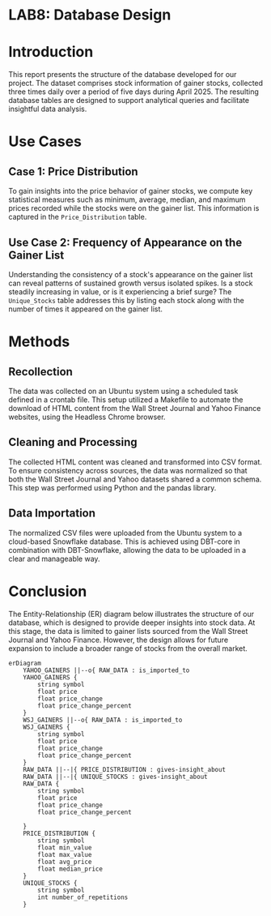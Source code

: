 # LAB8: Database Design

# Introduction
This report presents the structure of the database developed for our project. The dataset comprises stock information of gainer stocks, collected three times daily over a period of five days during April 2025. The resulting database tables are designed to support analytical queries and facilitate insightful data analysis.

# Use Cases

## Case 1: Price Distribution
To gain insights into the price behavior of gainer stocks, we compute key statistical measures such as minimum, average, median, and maximum prices recorded while the stocks were on the gainer list. This information is captured in the `Price_Distribution` table.

## Use Case 2: Frequency of Appearance on the Gainer List
Understanding the consistency of a stock's appearance on the gainer list can reveal patterns of sustained growth versus isolated spikes. Is a stock steadily increasing in value, or is it experiencing a brief surge? The `Unique_Stocks` table addresses this by listing each stock along with the number of times it appeared on the gainer list.

# Methods

## Recollection
The data was collected on an Ubuntu system using a scheduled task defined in a crontab file. This setup utilized a Makefile to automate the download of HTML content from the Wall Street Journal and Yahoo Finance websites, using the Headless Chrome browser.

## Cleaning and Processing
The collected HTML content was cleaned and transformed into CSV format. To ensure consistency across sources, the data was normalized so that both the Wall Street Journal and Yahoo datasets shared a common schema. This step was performed using Python and the pandas library.

## Data Importation
The normalized CSV files were uploaded from the Ubuntu system to a cloud-based Snowflake database. This is achieved using DBT-core in combination with DBT-Snowflake, allowing the data to be uploaded in a clear and manageable way.

# Conclusion
The Entity-Relationship (ER) diagram below illustrates the structure of our database, which is designed to provide deeper insights into stock data. At this stage, the data is limited to gainer lists sourced from the Wall Street Journal and Yahoo Finance. However, the design allows for future expansion to include a broader range of stocks from the overall market.

```mermaid
erDiagram
    YAHOO_GAINERS ||--o{ RAW_DATA : is_imported_to
    YAHOO_GAINERS {
        string symbol
        float price
        float price_change
        float price_change_percent
    }
    WSJ_GAINERS ||--o{ RAW_DATA : is_imported_to
    WSJ_GAINERS {
        string symbol
        float price
        float price_change
        float price_change_percent
    }
    RAW_DATA ||--|{ PRICE_DISTRIBUTION : gives-insight_about
    RAW_DATA ||--|{ UNIQUE_STOCKS : gives-insight_about
    RAW_DATA {
        string symbol
        float price
        float price_change
        float price_change_percent
    
    }
    PRICE_DISTRIBUTION {
        string symbol
        float min_value
        float max_value
        float avg_price
        float median_price
    }
    UNIQUE_STOCKS {
        string symbol
        int number_of_repetitions
    }
```




